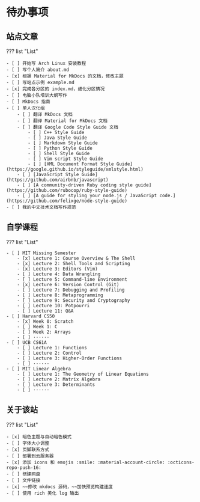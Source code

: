 # 待办事项

## 站点文章

??? list "List"

	- [ ] 开始写 Arch Linux 安装教程
	- [ ] 写个人简介 about.md
	- [x] 根据 Material for MkDocs 的文档，修改主题
	- [ ] 写站点示例 example.md
	- [x] 完成各分区的 index.md，细化分区情况
	- [ ] 电脑小队培训大纲写作
	- [ ] MkDocs 指南
	- [ ] 单人汉化组
		- [ ] 翻译 MkDocs 文档
		- [ ] 翻译 Material for MkDocs 文档
		- [ ] 翻译 Google Code Style Guide 文档
			- [ ] C++ Style Guide
			- [ ] Java Style Guide
			- [ ] Markdown Style Guide
			- [ ] Python Style Guide
			- [ ] Shell Style Guide
			- [ ] Vim script Style Guide
			- [ ] [XML Document Format Style Guide](https://google.github.io/styleguide/xmlstyle.html)
		- [ ] [JavaScript Style Guide](https://github.com/airbnb/javascript)
		- [ ] [A community-driven Ruby coding style guide](https://github.com/rubocop/ruby-style-guide)
		- [ ] [A guide for styling your node.js / JavaScript code.](https://github.com/felixge/node-style-guide)
	- [ ] 我的中文技术文档写作规范

## 自学课程

??? list "List"

	- [ ] MIT Missing Semester
		- [x] Lecture 1: Course Overview & The Shell
		- [x] Lecture 2: Shell Tools and Scripting
		- [x] Lecture 3: Editors (Vim)
		- [ ] Lecture 4: Data Wrangling
		- [ ] Lecture 5: Command-line Environment
		- [x] Lecture 6: Version Control (Git)
		- [ ] Lecture 7: Debugging and Profiling
		- [ ] Lecture 8: Metaprogramming
		- [ ] Lecture 9: Security and Cryptography
		- [ ] Lecture 10: Potpourri
		- [ ] Lecture 11: Q&A
	- [ ] Harvard CS50
		- [x] Week 0: Scratch
		- [ ] Week 1: C
		- [ ] Week 2: Arrays
		- [ ] ······
	- [ ] UCB CS61A
		- [ ] Lecture 1: Functions
		- [ ] Lecture 2: Control
		- [ ] Lecture 3: Higher-Order Functions
		- [ ] ······
	- [ ] MIT Linear Algebra
		- [ ] Lecture 1: The Geometry of Linear Equations
		- [ ] Lecture 2: Matrix Algebra
		- [ ] Lecture 3: Determinants
		- [ ] ······

## 关于该站

??? list "List"

	- [x] 暗色主题与自动暗色模式
	- [ ] 字体大小调整
	- [x] 页脚联系方式
	- [ ] 部署到云服务器
	- [x] 添加 icons 和 emojis :smile: :material-account-circle: :octicons-repo-push-16:
	- [ ] 搭建网盘
	- [ ] 文件链接
	- [x] ~~修改 mkdocs 源码，~~加快预览构建速度
	- [ ] 使用 rich 美化 log 输出
